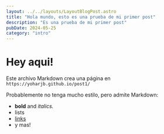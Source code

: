 ```yaml
---
layout: ../../layouts/LayoutBlogPost.astro
title: "Hola mundo, esto es una prueba de mi primer post"
description: "Es una prueba de mi primer post"
pubDate: 2024-05-25
category: "intro"
---
```


# Hey aqui!

Este archivo Markdown crea una página en `https://yoharjb.github.io/post1/`

Probablemente no tenga mucho estilo, pero admite Markdown:

- **bold** and _italics._
- lists
- [links](https://astro.build)
- y mas!
